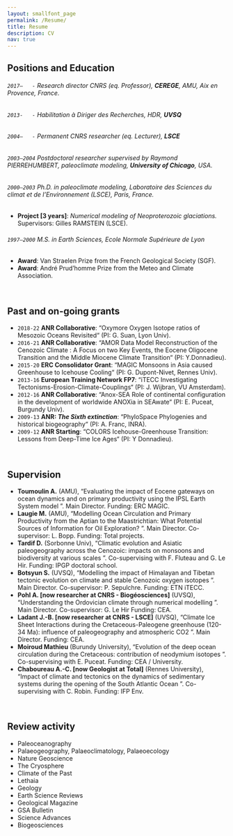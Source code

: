 ```yaml
---
layout: smallfont_page
permalink: /Resume/
title: Resume
description: CV
nav: true
---
```


## Positions and Education

###### `2017–   -` Research director CNRS (eq. Professor), __CEREGE__, AMU, Aix en Provence, France.

###### `2013-   -`     *Habilitation à Diriger des Recherches*, HDR, __UVSQ__

###### `2004–   -` Permanent CNRS researcher (eq. Lecturer), __LSCE__

###### `2003–2004` Postdoctoral researcher supervised by Raymond PIERREHUMBERT, paleoclimate modeling, __University of Chicago__, USA.

###### `2000–2003` Ph.D. in paleoclimate modeling, Laboratoire des Sciences du climat et de l’Environnement (LSCE), Paris, France.
- __Project [3 years]__: <i>Numerical modeling of Neoproterozoic glaciations.</i> Supervisors: Gilles RAMSTEIN (LSCE).

###### `1997–2000` M.S. in Earth Sciences, *Ecole Normale Supérieure de Lyon*



- __Award__: Van Straelen Prize from the French Geological Society (SGF).
- __Award__: André Prud’homme Prize from the Meteo and Climate Association.

<p>&nbsp;</p>

## Past and on-going grants

- `2018-22`  __ANR Collaborative__: “Oxymore Oxygen Isotope ratios of Mesozoic Oceans Revisited“ (PI: G. Suan, Lyon Univ).
- `2016-21`  __ANR Collaborative__: “AMOR Data Model Reconstruction of the Cenozoic Climate : A Focus on two Key Events, the Eocene Oligocene Transition and the Middle Miocene Climate Transition“ (PI: Y.Donnadieu).
- `2015-20`  __ERC Consolidator Grant__: “MAGIC Monsoons in Asia caused Greenhouse to Icehouse Cooling“ (PI: G. Dupont-Nivet, Rennes Univ).
- `2013-16`  __European Training Network FP7__: “iTECC Investigating Tectonisms-Erosion-Climate-Couplings“ (PI: J. Wijbran, VU Amsterdam).
- `2012-16`  __ANR Collaborative__: “Anox-SEA Role of continental configuration in the development of worldwide ANOXia in SEAwate“ (PI: E. Puceat, Burgundy Univ).
- `2009-13`  __ANR: *The Sixth extinction*__: “PhyloSpace Phylogenies and historical biogeography“ (PI: A. Franc, INRA).
- `2009-12`  __ANR Starting__: “COLORS Icehouse-Greenhouse Transition: Lessons from Deep-Time Ice Ages“ (PI: Y Donnadieu).


<p>&nbsp;</p>

## Supervision

- __Toumoulin A.__ (AMU), “Evaluating the impact of Eocene gateways on ocean dynamics and on primary productivity using the IPSL Earth System model ”. Main Director. Funding: ERC MAGIC.
- __Laugie M.__ (AMU), “Modelling Ocean Circulation and Primary Productivity from the Aptian to the Maastrichtian: What Potential Sources of Information for Oil Exploration? ”. Main Director.  Co-supervisor: L. Bopp. Funding: Total projects.
- __Tardif D.__ (Sorbonne Univ), “Climatic evolution and Asiatic paleogeography across the Cenozoic: impacts on monsoons and biodiversity at various scales ”. Co-supervising with F. Fluteau and G. Le Hir. Funding: IPGP doctoral school.
- __Botsyun S.__ (UVSQ), “Modelling the impact of Himalayan and Tibetan tectonic evolution on climate and stable Cenozoic oxygen isotopes ”. Main Director. Co-supervisor: P. Sepulchre. Funding: ETN iTECC.
- __Pohl A. [now researcher at CNRS - Biogéosciences]__ (UVSQ), “Understanding the Ordovician climate through numerical modelling ”. Main Director. Co-supervisor: G. Le Hir Funding: CEA.
- __Ladant J.-B. [now researcher at CNRS - LSCE]__ (UVSQ), “Climate Ice Sheet Interactions during the Cretaceous-Paleogene greenhouse (120-34 Ma): influence of paleogeography and atmospheric CO2 ”. Main Director. Funding: CEA.
- __Moiroud Mathieu__ (Burundy University), “Evolution of the deep ocean circulation during the Cretaceous: contribution of neodymium isotopes ”. Co-supervising with E. Puceat. Funding: CEA / University.
- __Chaboureau A.-C. [now Geologist at Total]__ (Rennes University), “Impact of climate and tectonics on the dynamics of sedimentary systems during the opening of the South Atlantic Ocean ”. Co-supervising with C. Robin. Funding: IFP Env.

<p>&nbsp;</p>

<h2>Review activity</h2>

<ul>
<li>Paleoceanography</li>
<li>Palaeogeography, Palaeoclimatology, Palaeoecology</li>
<li>Nature Geoscience</li>
<li>The Cryosphere</li>
<li>Climate of the Past</li>
<li>Lethaia</li>
<li>Geology</li>
<li>Earth Science Reviews</li>
<li>Geological Magazine</li>
<li>GSA Bulletin</li>
<li>Science Advances</li>
<li>Biogeosciences</li>
</ul>
